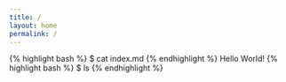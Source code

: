 ```yaml
---
title: /
layout: home
permalink: /
---
```

{% highlight bash %}
$ cat index.md
{% endhighlight %}
Hello World!
{% highlight bash %}
$ ls
{% endhighlight %}
